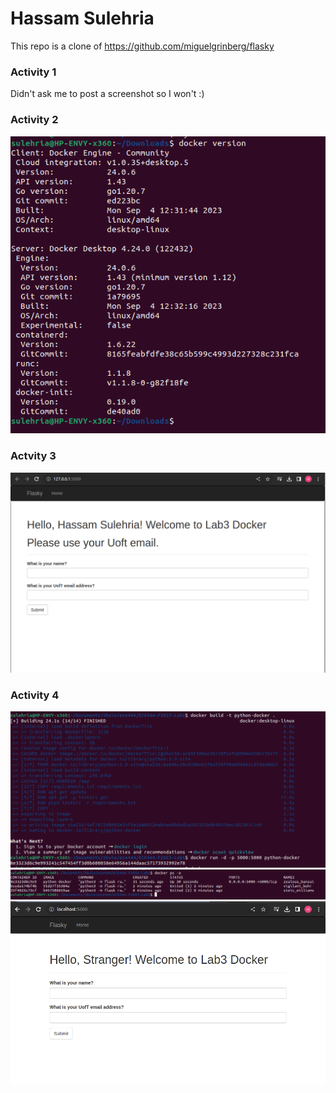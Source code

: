 # Hassam Sulehria

This repo is a clone of https://github.com/miguelgrinberg/flasky 

### Activity 1
Didn't ask me to post a screenshot so I won't :)

### Activity 2
![Docker Version](image-1.png)

### Actvity 3
![Update App](image.png)

### Activity 4
![docker build commands](image-4.png)
![docker log](image-2.png)
![docker localhost](image-3.png)